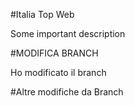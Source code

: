 #Italia Top Web

Some important description

#MODIFICA BRANCH

Ho modificato il branch

#Altre modifiche da Branch
